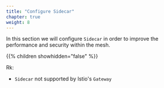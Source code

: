 ```yaml
---
title: "Configure Sidecar"
chapter: true
weight: 8
---
```

In this section we will configure `Sidecar` in order to improve the performance and security within the mesh.

{{% children showhidden="false" %}}

Rk:
- `Sidecar` not supported by Istio's `Gateway`